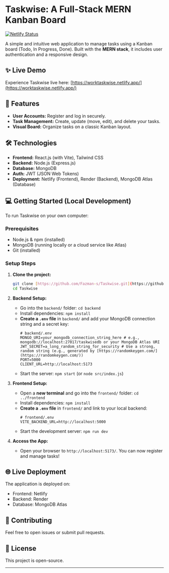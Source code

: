 # Taskwise: A Full-Stack MERN Kanban Board

[![Netlify Status](https://api.netlify.com/api/v1/badges/16eb61e0-748a-4fcb-be9e-b6118c964ff1/deploy-status)](https://app.netlify.com/sites/worktaskwise/deploys)

A simple and intuitive web application to manage tasks using a Kanban board (Todo, In Progress, Done). Built with the **MERN stack**, it includes user authentication and a responsive design.

## ✨ Live Demo

Experience Taskwise live here: [https://worktaskwise.netlify.app/](https://worktaskwise.netlify.app/)

## 🚀 Features

* **User Accounts:** Register and log in securely.
* **Task Management:** Create, update (move, edit), and delete your tasks.
* **Visual Board:** Organize tasks on a classic Kanban layout.

## 🛠️ Technologies

* **Frontend:** React.js (with Vite), Tailwind CSS
* **Backend:** Node.js (Express.js)
* **Database:** MongoDB
* **Auth:** JWT (JSON Web Tokens)
* **Deployment:** Netlify (Frontend), Render (Backend), MongoDB Atlas (Database)

## 💻 Getting Started (Local Development)

To run Taskwise on your own computer:

### Prerequisites

* Node.js & npm (installed)
* MongoDB (running locally or a cloud service like Atlas)
* Git (installed)

### Setup Steps

1.  **Clone the project:**
    ```bash
    git clone [https://github.com/Fazman-s/Taskwise.git](https://github.com/Fazman-s/Taskwise.git)
    cd Taskwise
    ```

2.  **Backend Setup:**
    * Go into the `backend/` folder: `cd backend`
    * Install dependencies: `npm install`
    * **Create a `.env` file** in `backend/` and add your MongoDB connection string and a secret key:
        ```env
        # backend/.env
        MONGO_URI=your_mongodb_connection_string_here # e.g., mongodb://localhost:27017/taskwisedb or your MongoDB Atlas URI
        JWT_SECRET=a_long_random_string_for_security # Use a strong, random string (e.g., generated by [https://randomkeygen.com/](https://randomkeygen.com/))
        PORT=5000
        CLIENT_URL=http://localhost:5173
        ```
    * Start the server: `npm start` (or `node src/index.js`)

3.  **Frontend Setup:**
    * Open a **new terminal** and go into the `frontend/` folder: `cd ../frontend`
    * Install dependencies: `npm install`
    * **Create a `.env` file** in `frontend/` and link to your local backend:
        ```env
        # frontend/.env
        VITE_BACKEND_URL=http://localhost:5000
        ```
    * Start the development server: `npm run dev`

4.  **Access the App:**
    * Open your browser to `http://localhost:5173/`. You can now register and manage tasks!

## 🌐 Live Deployment

The application is deployed on:
* Frontend: Netlify
* Backend: Render
* Database: MongoDB Atlas

## 🤝 Contributing

Feel free to open issues or submit pull requests.

## 📄 License

This project is open-source.

---
